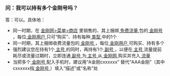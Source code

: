 ### 问：我可以持有多个金刚号吗？
答：可以。具体地：
- 同一时期，在 [金刚网>菜单>商店](https://www.atozitpro.net/zh/shop/) 里销售的、其上捆绑[ 免费流量 ](https://a2zitpro.github.io/web/免费流量)包的[ 金刚号 ](https://a2zitpro.github.io/web/金刚号)，每位[ 金刚用户 ](https://a2zitpro.github.io/web/金刚用户)只可“购买”、持有每种[ 类型 ](https://a2zitpro.github.io/web/金刚号类型)中的1个
- 同一时期，其上捆绑收费流量包的[ 金刚号 ](https://a2zitpro.github.io/web/金刚号)，每位[ 金刚用户 ](https://a2zitpro.github.io/web/金刚用户)可购买、持有多个
- 强烈建议您在持有1个[ 主号 ](https://a2zitpro.github.io/web/主号)的同时，再持有1个[ 副号 ](https://a2zitpro.github.io/web/副号)，以便在[ 主号 ](https://a2zitpro.github.io/web/主号)流量提前耗尽或流量过期时，立即连通[ 副号 ](https://a2zitpro.github.io/web/副号)为[ 主号 ](https://a2zitpro.github.io/web/主号)从[ 金刚网 ](https://atozitpro.net)购买并充入[ 流量 ](https://a2zitpro.github.io/web/流量)
- 当把多个[ 金刚号 ](https://a2zitpro.github.io/web/金刚号)配入手机时，建议用“A金刚cxxxxxx” 替代“AAA金刚”（其中cxxxxxx指[ 金刚号 ](https://a2zitpro.github.io/web/金刚号)）填入“描述”或“名称”处
